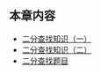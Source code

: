 ## 本章内容

- [二分查找知识（一）](https://github.com/itcharge/LeetCode-Py/blob/main/Contents/01.Array/03.Array-Binary-Search/01.Array-Binary-Search-01.md)
- [二分查找知识（二）](https://github.com/itcharge/LeetCode-Py/blob/main/Contents/01.Array/03.Array-Binary-Search/02.Array-Binary-Search-02.md)
- [二分查找题目](https://github.com/itcharge/LeetCode-Py/blob/main/Contents/01.Array/03.Array-Binary-Search/03.Array-Binary-Search-List.md)